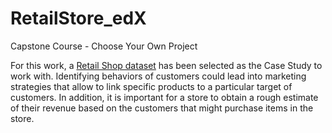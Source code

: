 # RetailStore_edX
Capstone Course - Choose Your Own Project

For this work, a [Retail Shop dataset](https://www.kaggle.com/amark720/retail-shop-case-study-dataset) has been selected as the Case Study to work with. Identifying behaviors of customers could lead into marketing strategies that allow to link specific products to a particular target of customers. In addition, it is important for a store to obtain a rough estimate of their revenue based on the customers that might purchase items in the store.
